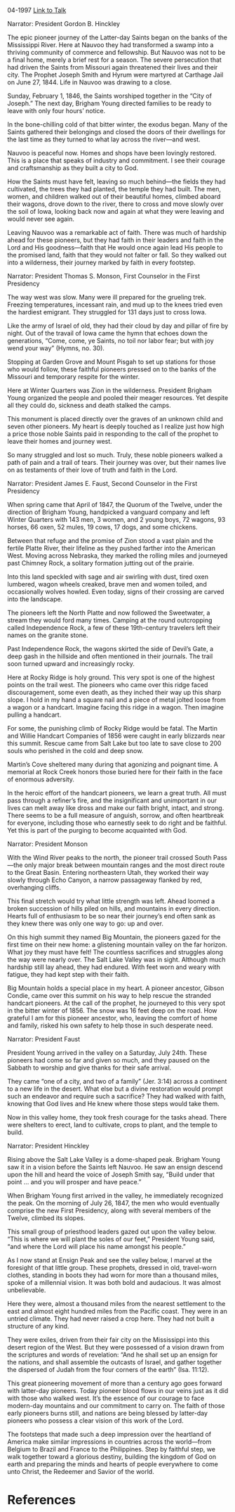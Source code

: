 

04-1997
[Link to Talk](https://www.churchofjesuschrist.org/study/general-conference/1997/04/faith-in-every-footstep-the-epic-pioneer-journey?lang=eng)

Narrator: President Gordon B. Hinckley



The epic pioneer journey of the Latter-day Saints began on the banks of the Mississippi River. Here at Nauvoo they had transformed a swamp into a thriving community of commerce and fellowship. But Nauvoo was not to be a final home, merely a brief rest for a season. The severe persecution that had driven the Saints from Missouri again threatened their lives and their city. The Prophet Joseph Smith and Hyrum were martyred at Carthage Jail on June 27, 1844. Life in Nauvoo was drawing to a close.

Sunday, February 1, 1846, the Saints worshiped together in the “City of Joseph.” The next day, Brigham Young directed families to be ready to leave with only four hours’ notice.

In the bone-chilling cold of that bitter winter, the exodus began. Many of the Saints gathered their belongings and closed the doors of their dwellings for the last time as they turned to what lay across the river—and west.

Nauvoo is peaceful now. Homes and shops have been lovingly restored. This is a place that speaks of industry and commitment. I see their courage and craftsmanship as they built a city to God.

How the Saints must have felt, leaving so much behind—the fields they had cultivated, the trees they had planted, the temple they had built. The men, women, and children walked out of their beautiful homes, climbed aboard their wagons, drove down to the river, there to cross and move slowly over the soil of Iowa, looking back now and again at what they were leaving and would never see again.

Leaving Nauvoo was a remarkable act of faith. There was much of hardship ahead for these pioneers, but they had faith in their leaders and faith in the Lord and His goodness—faith that He would once again lead His people to the promised land, faith that they would not falter or fall. So they walked out into a wilderness, their journey marked by faith in every footstep.







Narrator: President Thomas S. Monson, First Counselor in the First Presidency



The way west was slow. Many were ill prepared for the grueling trek. Freezing temperatures, incessant rain, and mud up to the knees tried even the hardiest emigrant. They struggled for 131 days just to cross Iowa.

Like the army of Israel of old, they had their cloud by day and pillar of fire by night. Out of the travail of Iowa came the hymn that echoes down the generations, “Come, come, ye Saints, no toil nor labor fear; but with joy wend your way” (Hymns, no. 30).

Stopping at Garden Grove and Mount Pisgah to set up stations for those who would follow, these faithful pioneers pressed on to the banks of the Missouri and temporary respite for the winter.

Here at Winter Quarters was Zion in the wilderness. President Brigham Young organized the people and pooled their meager resources. Yet despite all they could do, sickness and death stalked the camps.

This monument is placed directly over the graves of an unknown child and seven other pioneers. My heart is deeply touched as I realize just how high a price those noble Saints paid in responding to the call of the prophet to leave their homes and journey west.

So many struggled and lost so much. Truly, these noble pioneers walked a path of pain and a trail of tears. Their journey was over, but their names live on as testaments of their love of truth and faith in the Lord.







Narrator: President James E. Faust, Second Counselor in the First Presidency



When spring came that April of 1847, the Quorum of the Twelve, under the direction of Brigham Young, handpicked a vanguard company and left Winter Quarters with 143 men, 3 women, and 2 young boys, 72 wagons, 93 horses, 66 oxen, 52 mules, 19 cows, 17 dogs, and some chickens.

Between that refuge and the promise of Zion stood a vast plain and the fertile Platte River, their lifeline as they pushed farther into the American West. Moving across Nebraska, they marked the rolling miles and journeyed past Chimney Rock, a solitary formation jutting out of the prairie.

Into this land speckled with sage and air swirling with dust, tired oxen lumbered, wagon wheels creaked, brave men and women toiled, and occasionally wolves howled. Even today, signs of their crossing are carved into the landscape.

The pioneers left the North Platte and now followed the Sweetwater, a stream they would ford many times. Camping at the round outcropping called Independence Rock, a few of these 19th-century travelers left their names on the granite stone.

Past Independence Rock, the wagons skirted the side of Devil’s Gate, a deep gash in the hillside and often mentioned in their journals. The trail soon turned upward and increasingly rocky.

Here at Rocky Ridge is holy ground. This very spot is one of the highest points on the trail west. The pioneers who came over this ridge faced discouragement, some even death, as they inched their way up this sharp slope. I hold in my hand a square nail and a piece of metal jolted loose from a wagon or a handcart. Imagine facing this ridge in a wagon. Then imagine pulling a handcart.

For some, the punishing climb of Rocky Ridge would be fatal. The Martin and Willie Handcart Companies of 1856 were caught in early blizzards near this summit. Rescue came from Salt Lake but too late to save close to 200 souls who perished in the cold and deep snow.

Martin’s Cove sheltered many during that agonizing and poignant time. A memorial at Rock Creek honors those buried here for their faith in the face of enormous adversity.

In the heroic effort of the handcart pioneers, we learn a great truth. All must pass through a refiner’s fire, and the insignificant and unimportant in our lives can melt away like dross and make our faith bright, intact, and strong. There seems to be a full measure of anguish, sorrow, and often heartbreak for everyone, including those who earnestly seek to do right and be faithful. Yet this is part of the purging to become acquainted with God.







Narrator: President Monson



With the Wind River peaks to the north, the pioneer trail crossed South Pass—the only major break between mountain ranges and the most direct route to the Great Basin. Entering northeastern Utah, they worked their way slowly through Echo Canyon, a narrow passageway flanked by red, overhanging cliffs.

This final stretch would try what little strength was left. Ahead loomed a broken succession of hills piled on hills, and mountains in every direction. Hearts full of enthusiasm to be so near their journey’s end often sank as they knew there was only one way to go: up and over.

On this high summit they named Big Mountain, the pioneers gazed for the first time on their new home: a glistening mountain valley on the far horizon. What joy they must have felt! The countless sacrifices and struggles along the way were nearly over. The Salt Lake Valley was in sight. Although much hardship still lay ahead, they had endured. With feet worn and weary with fatigue, they had kept step with their faith.

Big Mountain holds a special place in my heart. A pioneer ancestor, Gibson Condie, came over this summit on his way to help rescue the stranded handcart pioneers. At the call of the prophet, he journeyed to this very spot in the bitter winter of 1856. The snow was 16 feet deep on the road. How grateful I am for this pioneer ancestor, who, leaving the comfort of home and family, risked his own safety to help those in such desperate need.







Narrator: President Faust



President Young arrived in the valley on a Saturday, July 24th. These pioneers had come so far and given so much, and they paused on the Sabbath to worship and give thanks for their safe arrival.

They came “one of a city, and two of a family” (Jer. 3:14) across a continent to a new life in the desert. What else but a divine restoration would prompt such an endeavor and require such a sacrifice? They had walked with faith, knowing that God lives and He knew where those steps would take them.

Now in this valley home, they took fresh courage for the tasks ahead. There were shelters to erect, land to cultivate, crops to plant, and the temple to build.







Narrator: President Hinckley



Rising above the Salt Lake Valley is a dome-shaped peak. Brigham Young saw it in a vision before the Saints left Nauvoo. He saw an ensign descend upon the hill and heard the voice of Joseph Smith say, “Build under that point … and you will prosper and have peace.”

When Brigham Young first arrived in the valley, he immediately recognized the peak. On the morning of July 26, 1847, the men who would eventually comprise the new First Presidency, along with several members of the Twelve, climbed its slopes.

This small group of priesthood leaders gazed out upon the valley below. “This is where we will plant the soles of our feet,” President Young said, “and where the Lord will place his name amongst his people.”

As I now stand at Ensign Peak and see the valley below, I marvel at the foresight of that little group. These prophets, dressed in old, travel-worn clothes, standing in boots they had worn for more than a thousand miles, spoke of a millennial vision. It was both bold and audacious. It was almost unbelievable.

Here they were, almost a thousand miles from the nearest settlement to the east and almost eight hundred miles from the Pacific coast. They were in an untried climate. They had never raised a crop here. They had not built a structure of any kind.

They were exiles, driven from their fair city on the Mississippi into this desert region of the West. But they were possessed of a vision drawn from the scriptures and words of revelation: “And he shall set up an ensign for the nations, and shall assemble the outcasts of Israel, and gather together the dispersed of Judah from the four corners of the earth” (Isa. 11:12).

This great pioneering movement of more than a century ago goes forward with latter-day pioneers. Today pioneer blood flows in our veins just as it did with those who walked west. It’s the essence of our courage to face modern-day mountains and our commitment to carry on. The faith of those early pioneers burns still, and nations are being blessed by latter-day pioneers who possess a clear vision of this work of the Lord.

The footsteps that made such a deep impression over the heartland of America make similar impressions in countries across the world—from Belgium to Brazil and France to the Philippines. Step by faithful step, we walk together toward a glorious destiny, building the kingdom of God on earth and preparing the minds and hearts of people everywhere to come unto Christ, the Redeemer and Savior of the world.

# References
